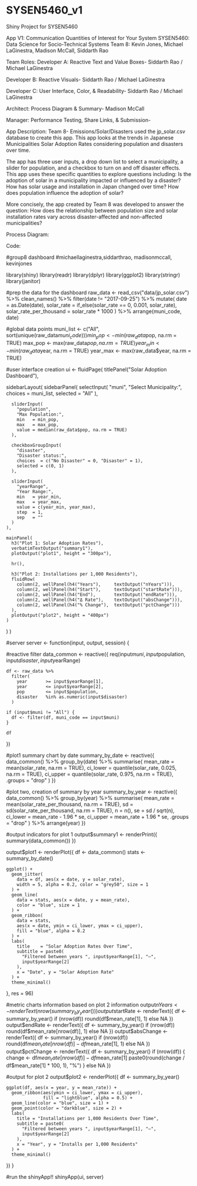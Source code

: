 # SYSEN5460_v1
Shiny Project for SYSEN5460 

App V1: Communication Quantities of Interest for Your System
SYSEN5460: Data Science for Socio-Technical Systems
Team 8: Kevin Jones, Michael LaGinestra, Madison McCall, Siddarth Rao


Team Roles: 
Developer A: Reactive Text and Value Boxes- Siddarth Rao / Michael LaGinestra

Developer B: Reactive Visuals- Siddarth Rao / Michael LaGinestra

Developer C: User Interface, Color, & Readability- Siddarth Rao / Michael LaGinestra

Architect: Process Diagram & Summary- Madison McCall 

Manager: Performance Testing, Share Links, & Submission- 


App Description: 
Team 8- Emissions/Solar/Disasters used the jp_solar.csv database to create this app. This app looks at the trends in Japanese Municipalities Solar Adoption Rates considering population and disasters over time. 

The app has three user inputs, a drop down list to select a municipality, a slider for population, and a checkbox to turn on and off disaster effects. This app uses these specific quantities to explore questions including: 
Is the adoption of solar in a municipality impacted or influenced by a disaster? 
How has solar usage and installation in Japan changed over time? 
How does population influence the adoption of solar? 

More concisely, the app created by Team 8 was developed to answer the question: How does the relationship between population size and solar installation rates vary across disaster-affected and non-affected municipalities?


Process Diagram: 








Code:

#group8 dashboard
#michaellaginestra,siddarthrao, madisonmccall, kevinjones

library(shiny)
library(readr)
library(dplyr)
library(ggplot2)
library(stringr)
library(janitor)

#prep the data for the dashboard
raw_data <- read_csv("data/jp_solar.csv") %>%
  clean_names() %>%
  filter(date != "2017-09-25") %>%
  mutate(
    date                    = as.Date(date),
    solar_rate              = if_else(solar_rate == 0, 0.001, solar_rate),
    solar_rate_per_thousand = solar_rate * 1000
  ) %>%
  arrange(muni_code, date)

#global data points
muni_list <- c("All", sort(unique(raw_data$muni_code)))
min_pop   <- min(raw_data$pop, na.rm = TRUE)
max_pop   <- max(raw_data$pop, na.rm = TRUE)
year_min  <- min(raw_data$year, na.rm = TRUE)
year_max  <- max(raw_data$year, na.rm = TRUE)

#user interface creation
ui <- fluidPage(
  titlePanel("Solar Adoption Dashboard"),
  
  sidebarLayout(
    sidebarPanel(
      selectInput(
        "muni", 
        "Select Municipality:", 
        choices  = muni_list,
        selected = "All"
      ),
      
      sliderInput(
        "population", 
        "Max Population:", 
        min   = min_pop, 
        max   = max_pop,
        value = median(raw_data$pop, na.rm = TRUE)
      ),
      
      checkboxGroupInput(
        "disaster", 
        "Disaster status:",
        choices  = c("No Disaster" = 0, "Disaster" = 1),
        selected = c(0, 1)
      ),
      
      sliderInput(
        "yearRange", 
        "Year Range:",
        min   = year_min,
        max   = year_max,
        value = c(year_min, year_max),
        step  = 1,
        sep   = ""
      )
    ),
    
    mainPanel(
      h3("Plot 1: Solar Adoption Rates"),
      verbatimTextOutput("summary1"),
      plotOutput("plot1", height = "300px"),
      
      hr(),
      
      h3("Plot 2: Installations per 1,000 Residents"),
      fluidRow(
        column(2, wellPanel(h4("Years"),     textOutput("nYears"))),
        column(2, wellPanel(h4("Start"),     textOutput("startRate"))),
        column(2, wellPanel(h4("End"),       textOutput("endRate"))),
        column(2, wellPanel(h4("Δ Rate"),    textOutput("absChange"))),
        column(2, wellPanel(h4("% Change"),  textOutput("pctChange")))
      ),
      plotOutput("plot2", height = "400px")
    )
  )
)

#server 
server <- function(input, output, session) {
  
  #reactive filter
  data_common <- reactive({
    req(input$muni, input$population, input$disaster, input$yearRange)
    
    df <- raw_data %>%
      filter(
        year       >= input$yearRange[1],
        year       <= input$yearRange[2],
        pop        <= input$population,
        disaster   %in% as.numeric(input$disaster)
      )
    
    if (input$muni != "All") {
      df <- filter(df, muni_code == input$muni)
    }
    
    df
  })
  
  #plot1 summary chart by date
  summary_by_date <- reactive({
    data_common() %>%
      group_by(date) %>%
      summarise(
        mean_rate = mean(solar_rate, na.rm = TRUE),
        ci_lower  = quantile(solar_rate, 0.025, na.rm = TRUE),
        ci_upper  = quantile(solar_rate, 0.975, na.rm = TRUE),
        .groups   = "drop"
      )
  })
  
  #plot two, creation of summary by year
  summary_by_year <- reactive({
    data_common() %>%
      group_by(year) %>%
      summarise(
        mean_rate = mean(solar_rate_per_thousand, na.rm = TRUE),
        sd        = sd(solar_rate_per_thousand,   na.rm = TRUE),
        n         = n(),
        se        = sd / sqrt(n),
        ci_lower  = mean_rate - 1.96 * se,
        ci_upper  = mean_rate + 1.96 * se,
        .groups   = "drop"
      ) %>%
      arrange(year)
  })
  
  #output indicators for plot 1
  output$summary1 <- renderPrint({
    summary(data_common())
  })
  
  output$plot1 <- renderPlot({
    df    <- data_common()
    stats <- summary_by_date()
    
    ggplot() +
      geom_jitter(
        data = df, aes(x = date, y = solar_rate),
        width = 5, alpha = 0.2, color = "grey50", size = 1
      ) +
      geom_line(
        data = stats, aes(x = date, y = mean_rate),
        color = "blue", size = 1
      ) +
      geom_ribbon(
        data = stats,
        aes(x = date, ymin = ci_lower, ymax = ci_upper),
        fill = "blue", alpha = 0.2
      ) +
      labs(
        title    = "Solar Adoption Rates Over Time",
        subtitle = paste0(
          "Filtered between years ", input$yearRange[1], "–",
          input$yearRange[2]
        ),
        x = "Date", y = "Solar Adoption Rate"
      ) +
      theme_minimal()
  }, res = 96)
  
  #metric charts information based on plot 2 information
  output$nYears     <- renderText({ nrow(summary_by_year()) })
  output$startRate  <- renderText({
    df <- summary_by_year()
    if (nrow(df)) round(df$mean_rate[1], 1) else NA
  })
  output$endRate    <- renderText({
    df <- summary_by_year()
    if (nrow(df)) round(df$mean_rate[nrow(df)], 1) else NA
  })
  output$absChange  <- renderText({
    df <- summary_by_year()
    if (nrow(df)) round(df$mean_rate[nrow(df)] - df$mean_rate[1], 1) else NA
  })
  output$pctChange  <- renderText({
    df <- summary_by_year()
    if (nrow(df)) {
      change <- df$mean_rate[nrow(df)] - df$mean_rate[1]
      paste0(round(change / df$mean_rate[1] * 100, 1), "%")
    } else NA
  })
  
  #output for plot 2
  output$plot2 <- renderPlot({
    df <- summary_by_year()
    
    ggplot(df, aes(x = year, y = mean_rate)) +
      geom_ribbon(aes(ymin = ci_lower, ymax = ci_upper),
                  fill = "lightblue", alpha = 0.5) +
      geom_line(color = "blue", size = 1) +
      geom_point(color = "darkblue", size = 2) +
      labs(
        title = "Installations per 1,000 Residents Over Time",
        subtitle = paste0(
          "Filtered between years ", input$yearRange[1], "–",
          input$yearRange[2]
        ),
        x = "Year", y = "Installs per 1,000 Residents"
      ) +
      theme_minimal()
  })
}

#run the shinyApp!!
shinyApp(ui, server)


